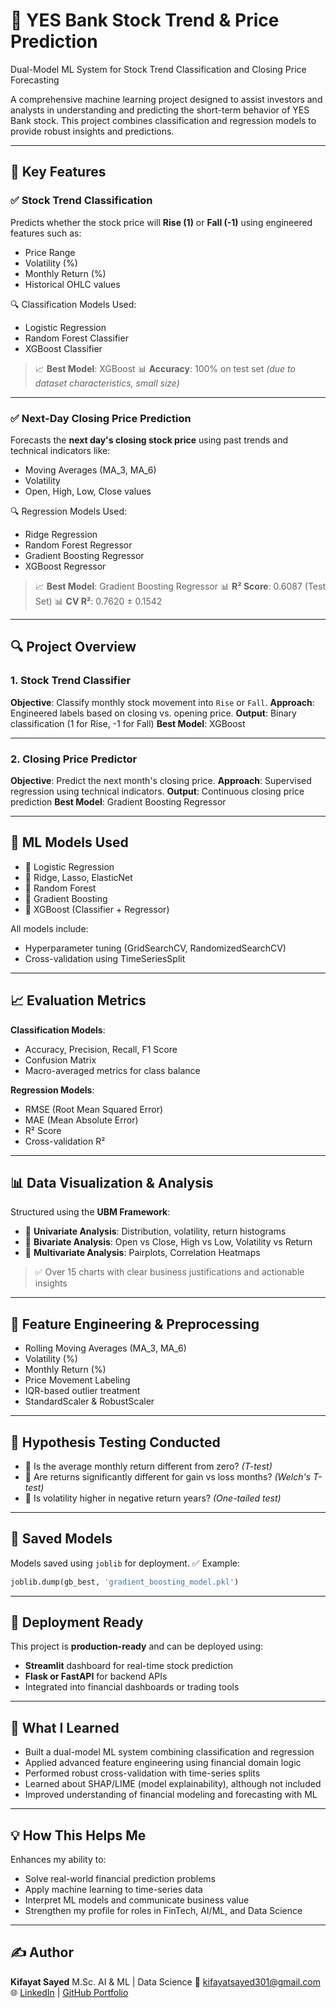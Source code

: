 # 🏦 YES Bank Stock Trend & Price Prediction

Dual-Model ML System for Stock Trend Classification and Closing Price Forecasting

A comprehensive machine learning project designed to assist investors and analysts in understanding and predicting the short-term behavior of YES Bank stock. This project combines classification and regression models to provide robust insights and predictions.

---

## 🌟 Key Features

### ✅ Stock Trend Classification

Predicts whether the stock price will **Rise (1)** or **Fall (-1)** using engineered features such as:

* Price Range
* Volatility (%)
* Monthly Return (%)
* Historical OHLC values

🔍 Classification Models Used:

* Logistic Regression
* Random Forest Classifier
* XGBoost Classifier

> 📈 **Best Model**: XGBoost
> 📊 **Accuracy**: 100% on test set *(due to dataset characteristics, small size)*

---

### ✅ Next-Day Closing Price Prediction

Forecasts the **next day's closing stock price** using past trends and technical indicators like:

* Moving Averages (MA\_3, MA\_6)
* Volatility
* Open, High, Low, Close values

🔍 Regression Models Used:

* Ridge Regression
* Random Forest Regressor
* Gradient Boosting Regressor
* XGBoost Regressor

> 📈 **Best Model**: Gradient Boosting Regressor
> 📊 **R² Score**: 0.6087 (Test Set)
> 📊 **CV R²**: 0.7620 ± 0.1542

---

## 🔍 Project Overview

### 1. Stock Trend Classifier

**Objective**: Classify monthly stock movement into `Rise` or `Fall`.
**Approach**: Engineered labels based on closing vs. opening price.
**Output**: Binary classification (1 for Rise, -1 for Fall)
**Best Model**: XGBoost

---

### 2. Closing Price Predictor

**Objective**: Predict the next month's closing price.
**Approach**: Supervised regression using technical indicators.
**Output**: Continuous closing price prediction
**Best Model**: Gradient Boosting Regressor

---

## 🧪 ML Models Used

* 🔹 Logistic Regression
* 🔹 Ridge, Lasso, ElasticNet
* 🔹 Random Forest
* 🔹 Gradient Boosting
* 🔹 XGBoost (Classifier + Regressor)

All models include:

* Hyperparameter tuning (GridSearchCV, RandomizedSearchCV)
* Cross-validation using TimeSeriesSplit

---

## 📈 Evaluation Metrics

**Classification Models**:

* Accuracy, Precision, Recall, F1 Score
* Confusion Matrix
* Macro-averaged metrics for class balance

**Regression Models**:

* RMSE (Root Mean Squared Error)
* MAE (Mean Absolute Error)
* R² Score
* Cross-validation R²

---

## 📊 Data Visualization & Analysis

Structured using the **UBM Framework**:

* 🔹 **Univariate Analysis**: Distribution, volatility, return histograms
* 🔹 **Bivariate Analysis**: Open vs Close, High vs Low, Volatility vs Return
* 🔹 **Multivariate Analysis**: Pairplots, Correlation Heatmaps

> ✅ Over 15 charts with clear business justifications and actionable insights

---

## 🧠 Feature Engineering & Preprocessing

* Rolling Moving Averages (MA\_3, MA\_6)
* Volatility (%)
* Monthly Return (%)
* Price Movement Labeling
* IQR-based outlier treatment
* StandardScaler & RobustScaler

---

## 🔬 Hypothesis Testing Conducted

* 🔹 Is the average monthly return different from zero? *(T-test)*
* 🔹 Are returns significantly different for gain vs loss months? *(Welch's T-test)*
* 🔹 Is volatility higher in negative return years? *(One-tailed test)*

---

## 💾 Saved Models

Models saved using `joblib` for deployment.
✅ Example:

```python
joblib.dump(gb_best, 'gradient_boosting_model.pkl')
```

---

## 🚀 Deployment Ready

This project is **production-ready** and can be deployed using:

* **Streamlit** dashboard for real-time stock prediction
* **Flask or FastAPI** for backend APIs
* Integrated into financial dashboards or trading tools

---

## 🧠 What I Learned

* Built a dual-model ML system combining classification and regression
* Applied advanced feature engineering using financial domain logic
* Performed robust cross-validation with time-series splits
* Learned about SHAP/LIME (model explainability), although not included
* Improved understanding of financial modeling and forecasting with ML

---

## 💡 How This Helps Me

Enhances my ability to:

* Solve real-world financial prediction problems
* Apply machine learning to time-series data
* Interpret ML models and communicate business value
* Strengthen my profile for roles in FinTech, AI/ML, and Data Science

---

## ✍️ Author

**Kifayat Sayed**
M.Sc. AI & ML | Data Science
📧 [kifayatsayed301@gmail.com](mailto:kifayatsayed301@gmail.com)
🌐 [LinkedIn](https://linkedin.com/in/kifayat-sayed) | [GitHub Portfolio](https://github.com/Kifayat-Sayed)

